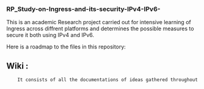 ### RP_Study-on-Ingress-and-its-security-IPv4-IPv6-
This is an academic Research project carried out for intensive learning of Ingress across diffrent platforms and determines the possible measures to secure it both using IPv4 and IPv6.

Here is a roadmap to the files in this repository:
 ## Wiki  : 
        It consists of all the documentations of ideas gathered throughout
